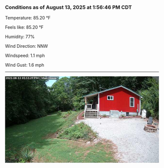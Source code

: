 ### Conditions as of August 13, 2025 at 1:56:46 PM CDT 

Temperature: 85.20 &deg;F

Feels like: 85.20 &deg;F

Humidity: 77%

Wind Direction: NNW

Windspeed: 1.1 mph

Wind Gust: 1.6 mph

---

<img src="./images/latest.jpeg"/>

